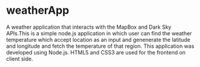 # weatherApp

A weather application that interacts with the MapBox and Dark Sky APIs.This is a simple node.js application in which user can find the weather temperature which accept location as an input and genenerate the latitude and longitude and fetch the temperature of that region. This application was developed using Node.js.
HTML5 and CSS3 are used for the frontend on client side.
